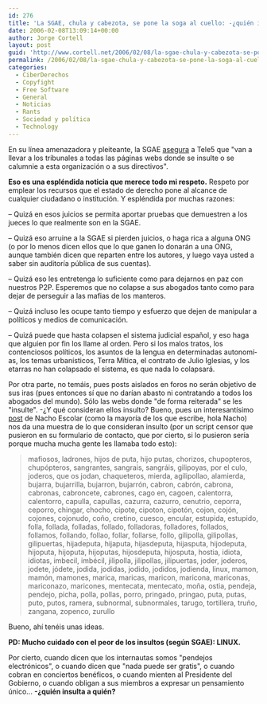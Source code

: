 ```yaml
---
id: 276
title: 'La SGAE, chula y cabezota, se pone la soga al cuello: -¿quién insulta a quién?'
date: 2006-02-08T13:09:14+00:00
author: Jorge Cortell
layout: post
guid: 'http://www.cortell.net/2006/02/08/la-sgae-chula-y-cabezota-se-pone-la-soga-al-cuello-%c2%bfquien-insulta-a-quien/'
permalink: /2006/02/08/la-sgae-chula-y-cabezota-se-pone-la-soga-al-cuello-quien-insulta-a-quien/
categories:
  - CiberDerechos
  - Copyfight
  - Free Software
  - General
  - Noticias
  - Rants
  - Sociedad y polí­tica
  - Technology
---
```

En su lí­nea amenazadora y pleiteante, la SGAE [asegura](http://www.informativos.telecinco.es/sgae/insultos/demanda/dn_19880.htm) a Tele5 que "van a llevar a los tribunales a todas las páginas webs donde se insulte o se calumnie a esta organización o a sus directivos".

**Eso es una espléndida noticia que merece todo mi respeto.** Respeto por emplear los recursos que el estado de derecho pone al alcance de cualquier ciudadano o institución. Y espléndida por muchas razones:

– Quizá en esos juicios se permita aportar pruebas que demuestren a los jueces lo que realmente son en la SGAE.

– Quizá eso arruine a la SGAE si pierden juicios, o haga rica a alguna ONG (o por lo menos dicen ellos que lo que ganen lo donarán a una ONG, aunque también dicen que reparten entre los autores, y luego vaya usted a saber sin auditorí­a pública de sus cuentas).

– Quizá eso les entretenga lo suficiente como para dejarnos en paz con nuestros P2P. Esperemos que no colapse a sus abogados tanto como para dejar de perseguir a las mafias de los manteros.

– Quizá incluso les ocupe tanto tiempo y esfuerzo que dejen de manipular a polí­ticos y medios de comunicación.

– Quizá puede que hasta colapsen el sistema judicial español, y eso haga que alguien por fin los llame al orden. Pero si los malos tratos, los contenciosos polí­ticos, los asuntos de la lengua en determinadas autonomí­as, los temas urbaní­sticos, Terra Mí­tica, el contrato de Julio Iglesias, y los etarras no han colapsado el sistema, es que nada lo colapsará.

Por otra parte, no temáis, pues posts aislados en foros no serán objetivo de sus iras (pues entonces sí­ que no darí­an abasto ni contratando a todos los abogados del mundo). Sólo las webs donde "de forma reiterada" se les "insulte". -¿Y qué consideran ellos insulto? Bueno, pues un interesantí­simo [post](http://www.escolar.net/MT/archives/2006/02/a_mi_no_me_llam.html) de Nacho Escolar (como la mayorí­a de los que escribe, hola Nacho) nos da una muestra de lo que consideran insulto (por un script censor que pusieron en su formulario de contacto, que por cierto, si lo pusieron serí­a porque mucha mucha gente les llamaba todo esto):

> mafiosos, ladrones, hijos de puta, hijo putas, chorizos, chupopteros, chupópteros, sangrantes, sangrais, sangráis, gilipoyas, por el culo, joderos, que os jodan, chaqueteros, mierda, agilipollao, alamierda, bujarra, bujarrilla, bujarron, bujarrón, cabron, cabrón, cabrona, cabronas, cabroncete, cabrones, cago en, cagoen, calentorra, calentorro, capulla, capullas, cazurra, cazurro, cenutrio, ceporra, ceporro, chingar, chocho, cipote, cipoton, cipotón, cojon, cojón, cojones, cojonudo, coño, cretino, cuesco, encular, estupida, estupido, folla, follada, folladas, follado, folladoras, folladores, follados, follamos, follando, follao, follar, follarse, follo, gilipolla, gilipollas, gilipuertas, hijadeputa, hijaputa, hijasdeputa, hijasputa, hijodeputa, hijoputa, hijoputa, hijoputas, hijosdeputa, hijosputa, hostia, idiota, idiotas, imbecil, imbécil, jilipolla, jilipollas, jilipuertas, joder, joderos, jodete, jódete, jodida, jodidas, jodido, jodidos, jodienda, linux, mamon, mamón, mamones, marica, maricas, maricon, maricona, mariconas, mariconazo, maricones, mentecata, mentecato, moña, ostia, pendeja, pendejo, picha, polla, pollas, porro, pringado, pringao, puta, putas, puto, putos, ramera, subnormal, subnormales, tarugo, tortillera, truño, zangana, zopenco, zurullo

Bueno, ahí­ tenéis unas ideas.

**PD: Mucho cuidado con el peor de los insultos (según SGAE): LINUX.**

Por cierto, cuando dicen que los internautas somos "pendejos electrónicos", o cuando dicen que "nada puede ser gratis", o cuando cobran en conciertos benéficos, o cuando mienten al Presidente del Gobierno, o cuando obligan a sus miembros a expresar un pensamiento único... **-¿quién insulta a quién?**